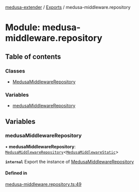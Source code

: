 [medusa-extender](../README.md) / [Exports](../modules.md) / medusa-middleware.repository

# Module: medusa-middleware.repository

## Table of contents

### Classes

- [MedusaMiddlewareRepository](../classes/medusa_middleware_repository.MedusaMiddlewareRepository.md)

### Variables

- [medusaMiddlewareRepository](medusa_middleware_repository.md#medusamiddlewarerepository)

## Variables

### medusaMiddlewareRepository

• **medusaMiddlewareRepository**: [`MedusaMiddlewareRepository`](../classes/medusa_middleware_repository.MedusaMiddlewareRepository.md)<[`MedusaMiddlewareStatic`](../interfaces/types.MedusaMiddlewareStatic.md)\>

**`internal`**
Export the instance of [MedusaMiddlewareRepository](../classes/medusa_middleware_repository.MedusaMiddlewareRepository.md)

#### Defined in

[medusa-middleware.repository.ts:49](https://github.com/adrien2p/medusa-extender/blob/2b98a6d/src/medusa-middleware.repository.ts#L49)
